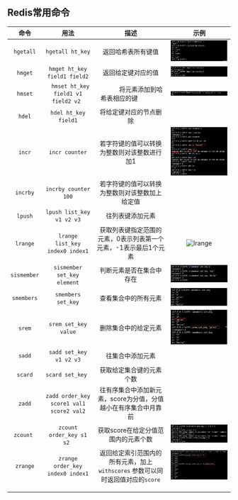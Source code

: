 ## Redis常用命令



|     命令      |                    用法                    |                    描述                    |       示例       |
| :---------: | :--------------------------------------: | :--------------------------------------: | :------------: |
|  `hgetall`  |             `hgetall ht_key`             |                返回哈希表所有键值                 |  ![hgetall](https://github.com/HurricanGod/Home/blob/master/redis/img/hgetall.png)  |
|   `hmget`   |       `hmget ht_key field1 field2`       |                返回给定键对应的值                 |   ![hmget](https://github.com/HurricanGod/Home/blob/master/redis/img/hmget.png)   |
|   `hmset`   |    `hmset ht_key field1 v1 field2 v2`    |              将元素添加到哈希表相应的键               |   ![hmset](https://github.com/HurricanGod/Home/blob/master/redis/img/hmset.png)   |
|   `hdel`    |           `hdel ht_key field1`           |               将给定键对应的节点删除                |                |
|   `incr`    |              `incr counter`              |          若字符键的值可以转换为整数则对该整数进行加1          |   ![incr](https://github.com/HurricanGod/Home/blob/master/redis/img/incr.png)    |
|  `incrby`   |           `incrby counter 100`           |         若字符键的值可以转换为整数则对该整数加上给定值          |                |
|   `lpush`   |        `lpush list_key v1 v2 v3`         |                 往列表键添加元素                 |                |
|  `lrange`   |     `lrange list_key index0 index1`      |    获取列表键指定范围的元素，0表示列表第一个元素，-1表示最后1个元素    |  ![lrange]()   |
| `sismember` |       `sismember set_key element`        |               判断元素是否在集合中存在               | ![sismember](https://github.com/HurricanGod/Home/blob/master/redis/img/sismember.png) |
| `smembers`  |            `smembers set_key`            |                查看集合中的所有元素                | ![smembers](https://github.com/HurricanGod/Home/blob/master/redis/img/smembers.png)  |
|   `srem`    |           `srem set_key value`           |                删除集合中的给定元素                |   ![srem](https://github.com/HurricanGod/Home/blob/master/redis/img/srem.png)    |
|   `sadd`    |         `sadd set_key v1 v2 v3`          |                 往集合中添加元素                 |                |
|   `scard`   |             `scard set_key `             |               获取给定集合键的元素个数               |                |
|   `zadd`    | `zadd order_key score1 val1 score2 val2` |    往有序集合中添加新元素，score为分值，分值越小在有序集合中月靠前    |                |
|  `zcount `  |        `zcount order_key s1 s2 `         |           获取score在给定分值范围内的元素个数           |  ![zcount](https://github.com/HurricanGod/Home/blob/master/redis/img/zcount.png)   |
|  `zrange`   |     `zrange order_key index0 index1`     | 返回给定索引范围内的所有元素，加上`withscores` 参数可以同时返回值对应的`score` |  ![zrange](https://github.com/HurricanGod/Home/blob/master/redis/img/zrange.png)   |
|             |                                          |                                          |                |
|             |                                          |                                          |                |
|             |                                          |                                          |                |
